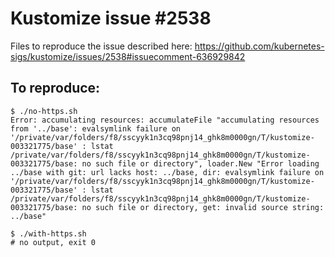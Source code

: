 # Kustomize issue #2538 

Files to reproduce the issue described here: https://github.com/kubernetes-sigs/kustomize/issues/2538#issuecomment-636929842

## To reproduce:

```
$ ./no-https.sh
Error: accumulating resources: accumulateFile "accumulating resources from '../base': evalsymlink failure on '/private/var/folders/f8/sscyyk1n3cq98pnj14_ghk8m0000gn/T/kustomize-003321775/base' : lstat /private/var/folders/f8/sscyyk1n3cq98pnj14_ghk8m0000gn/T/kustomize-003321775/base: no such file or directory", loader.New "Error loading ../base with git: url lacks host: ../base, dir: evalsymlink failure on '/private/var/folders/f8/sscyyk1n3cq98pnj14_ghk8m0000gn/T/kustomize-003321775/base' : lstat /private/var/folders/f8/sscyyk1n3cq98pnj14_ghk8m0000gn/T/kustomize-003321775/base: no such file or directory, get: invalid source string: ../base"

$ ./with-https.sh
# no output, exit 0
```
